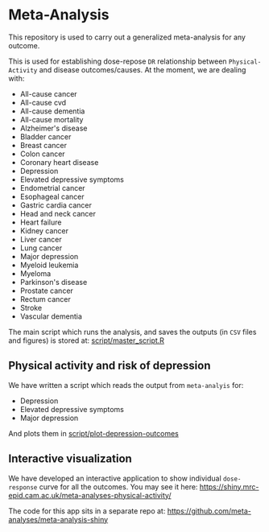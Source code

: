 # Meta-Analysis

This repository is used to carry out a generalized meta-analysis for any outcome.

This is used for establishing dose-repose `DR` relationship between `Physical-Activity` and disease outcomes/causes. At the moment, we are dealing with:

* All-cause cancer
* All-cause cvd
* All-cause dementia
* All-cause mortality
* Alzheimer's disease
* Bladder cancer
* Breast cancer
* Colon cancer
* Coronary heart disease
* Depression
* Elevated depressive symptoms
* Endometrial cancer
* Esophageal cancer
* Gastric cardia cancer
* Head and neck cancer
* Heart failure
* Kidney cancer
* Liver cancer
* Lung cancer
* Major depression
* Myeloid leukemia
* Myeloma
* Parkinson's disease
* Prostate cancer
* Rectum cancer
* Stroke
* Vascular dementia

The main script which runs the analysis, and saves the outputs (in `CSV` files and figures) is stored at: [script/master_script.R](script/master_script.R)


## Physical activity and risk of depression

We have written a script which reads the output from `meta-analyis` for:

* Depression
* Elevated depressive symptoms
* Major depression

And plots them in [script/plot-depression-outcomes](script/plot-depression-outcomes.R)

## Interactive visualization

We have developed an interactive application to show individual `dose-response` curve for all the outcomes. You may see it here: https://shiny.mrc-epid.cam.ac.uk/meta-analyses-physical-activity/

The code for this app sits in a separate repo at: https://github.com/meta-analyses/meta-analysis-shiny